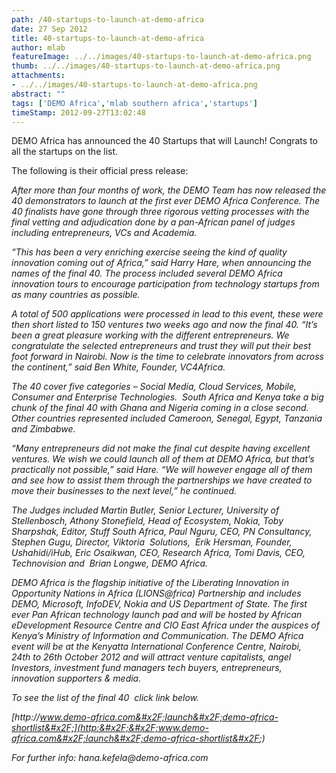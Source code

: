 ```yaml
---
path: /40-startups-to-launch-at-demo-africa
date: 27 Sep 2012
title: 40-startups-to-launch-at-demo-africa
author: mlab
featureImage: ../../images/40-startups-to-launch-at-demo-africa.png
thumb: ../../images/40-startups-to-launch-at-demo-africa.png
attachments: 
- ../../images/40-startups-to-launch-at-demo-africa.png
abstract: ""
tags: ['DEMO Africa','mlab southern africa','startups']
timeStamp: 2012-09-27T13:02:48
---
```


DEMO Africa has announced the 40 Startups that will Launch! Congrats to all the startups on the list.

The following is their official press release:

_After more than four months of work, the DEMO Team has now released the 40 demonstrators to launch at the first ever DEMO Africa Conference. The 40 finalists have gone through three rigorous vetting processes with the final vetting and adjudication done by a pan-African panel of judges including entrepreneurs, VCs and Academia._

_“This has been a very enriching exercise seeing the kind of quality innovation coming out of Africa,” said Harry Hare, when announcing the names of the final 40. The process included several DEMO Africa innovation tours to encourage participation from technology startups from as many countries as possible._

_A total of 500 applications were processed in lead to this event, these were then short listed to 150 ventures two weeks ago and now the final 40. “It’s been a great pleasure working with the different entrepreneurs. We congratulate the selected entrepreneurs and trust they will put their best foot forward in Nairobi. Now is the time to celebrate innovators from across the continent,” said Ben White, Founder, VC4Africa._

_The 40 cover five categories – Social Media, Cloud Services, Mobile, Consumer and Enterprise Technologies.  South Africa and Kenya take a big chunk of the final 40 with Ghana and Nigeria coming in a close second. Other countries represented included Cameroon, Senegal, Egypt, Tanzania and Zimbabwe._

_“Many entrepreneurs did not make the final cut despite having excellent ventures. We wish we could launch all of them at DEMO Africa, but that’s practically not possible,” said Hare. “We will however engage all of them and see how to assist them through the partnerships we have created to move their businesses to the next level,” he continued._

_The Judges included Martin Butler, Senior Lecturer, University of Stellenbosch, Athony Stonefield, Head of Ecosystem, Nokia, Toby Sharpshak, Editor, Stuff South Africa, Paul Nguru, CEO, PN Consultancy, Stephen Gugu, Director, Viktoria  Solutions,  Erik Hersman, Founder, Ushahidi&#x2F;iHub, Eric Osaikwan, CEO, Research Africa, Tomi Davis, CEO, Technovision and  Brian Longwe, DEMO Africa._

_DEMO Africa is the flagship initiative of the Liberating Innovation in Opportunity Nations in Africa (LIONS@frica) Partnership and includes DEMO, Microsoft, InfoDEV, Nokia and US Department of State. The first ever Pan African technology launch pad and will be hosted by African eDevelopment Resource Centre and CIO East Africa under the auspices of Kenya’s Ministry of Information and Communication. The DEMO Africa event will be at the Kenyatta International Conference Centre, Nairobi, 24th to 26th October 2012 and will attract venture capitalists, angel Investors, investment fund managers tech buyers, entrepreneurs, innovation supporters &amp; media._

_To see the list of the final 40  click link below._

_[http:&#x2F;&#x2F;www.demo-africa.com&#x2F;launch&#x2F;demo-africa-shortlist&#x2F;](http:&#x2F;&#x2F;www.demo-africa.com&#x2F;launch&#x2F;demo-africa-shortlist&#x2F;)_

_For further info: hana.kefela@demo-africa.com_



